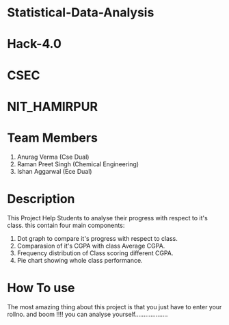 # Statistical-Data-Analysis
# Hack-4.0 
# CSEC 
# NIT_HAMIRPUR

# Team Members
1. Anurag Verma (Cse Dual)
2. Raman Preet Singh (Chemical Engineering)
3. Ishan Aggarwal (Ece Dual)

# Description

This Project Help Students to analyse their progress with respect to it's class.
this contain four main components:
1. Dot graph to compare it's progress with respect to class.
2. Comparasion of it's CGPA with class Average CGPA.
3. Frequency distribution of Class scoring different CGPA.
4. Pie chart showing whole class performance.

# How To use

The most amazing thing about this project is that you just have to enter your rollno. and boom !!!! you can analyse yourself...................